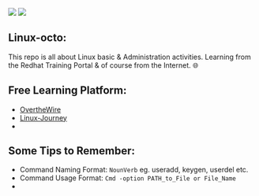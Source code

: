 ![](https://img.shields.io/badge/Linux-Octo-teal) ![](https://img.shields.io/badge/Linux_101-red)

## Linux-octo:
This repo is all about Linux basic &amp; Administration activities. Learning from the Redhat Training Portal & of course from the Internet. 🌐

## Free Learning Platform:
- [OvertheWire](https://overthewire.org/wargames/bandit/bandit0.html)
- [Linux-Journey](https://linuxjourney.com/)
- 


## Some Tips to Remember:
- Command Naming Format: `NounVerb` eg. useradd, keygen, userdel etc.
- Command Usage Format: `Cmd -option PATH_to_File or File_Name`
- 
